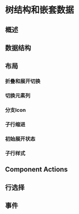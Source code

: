 # 树结构和嵌套数据

## 概述

## 数据结构

## 布局

### 折叠和展开切换

### 切换元素列

### 分支Icon

### 子行缩进

### 初始展开状态

### 子行样式

## Component Actions

## 行选择

## 事件

